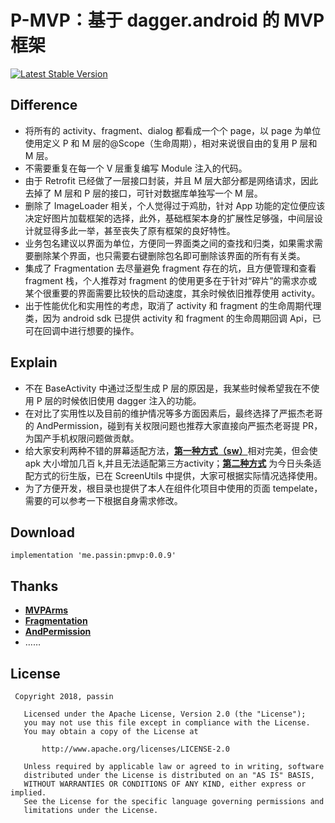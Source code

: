 <h1 >P-MVP：基于 dagger.android 的 MVP 框架 </h1>

<p>
   <a href="https://bintray.com/passin95/maven/P-MVP/0.0.9">
    <img src="https://img.shields.io/badge/Jcenter-v0.0.9-brightgreen.svg?style=flat-square" alt="Latest Stable Version" />
  </a>
</p>


## Difference

- 将所有的 activity、fragment、dialog 都看成一个个 page，以 page 为单位使用定义 P 和 M 层的@Scope（生命周期），相对来说很自由的复用 P 层和 M 层。
- 不需要重复在每一个 V 层重复编写 Module 注入的代码。
- 由于 Retrofit 已经做了一层接口封装，并且 M 层大部分都是网络请求，因此去掉了 M 层和 P 层的接口，可针对数据库单独写一个 M 层。
- 删除了 ImageLoader 相关，个人觉得过于鸡肋，针对 App 功能的定位便应该决定好图片加载框架的选择，此外，基础框架本身的扩展性足够强，中间层设计就显得多此一举，甚至丧失了原有框架的良好特性。
- 业务包名建议以界面为单位，方便同一界面类之间的查找和归类，如果需求需要删除某个界面，也只需要右键删除包名即可删除该界面的所有有关类。
- 集成了 Fragmentation 去尽量避免 fragment 存在的坑，且方便管理和查看 fragment 栈，个人推荐对 fragment 的使用更多在于针对“碎片”的需求亦或某个很重要的界面需要比较快的启动速度，其余时候依旧推荐使用 activity。
- 出于性能优化和实用性的考虑，取消了 activity 和 fragment 的生命周期代理类，因为 android sdk 已提供 activity 和 fragment 的生命周期回调 Api，已可在回调中进行想要的操作。

## Explain
- 不在 BaseActivity 中通过泛型生成 P 层的原因是，我某些时候希望我在不使用 P 层的时候依旧使用 dagger 注入的功能。
- 在对比了实用性以及目前的维护情况等多方面因素后，最终选择了严振杰老哥的 AndPermission，碰到有关权限问题也推荐大家直接向严振杰老哥提 PR，为国产手机权限问题做贡献。
- 给大家安利两种不错的屏幕适配方法，[**第一种方式（sw）**](https://blog.csdn.net/fesdgasdgasdg/article/details/78108169)相对完美，但会使 apk 大小增加几百 k,并且无法适配第三方activity；[**第二种方式**](https://www.jianshu.com/p/d09a8961d6ec) 为今日头条适配方式的衍生版，已在 ScreenUtils 中提供，大家可根据实际情况选择使用。
- 为了方便开发，根目录也提供了本人在组件化项目中使用的页面 tempelate，需要的可以参考一下根据自身需求修改。

## Download

```
implementation 'me.passin:pmvp:0.0.9'
```

## Thanks

* [**MVPArms**](https://github.com/JessYanCoding/MVPArms)
* [**Fragmentation**](https://github.com/YoKeyword/Fragmentation)
* [**AndPermission**](https://github.com/yanzhenjie/AndPermission)
* ……


## License
``` 
 Copyright 2018, passin
  
   Licensed under the Apache License, Version 2.0 (the "License");
   you may not use this file except in compliance with the License.
   You may obtain a copy of the License at 
 
       http://www.apache.org/licenses/LICENSE-2.0 

   Unless required by applicable law or agreed to in writing, software
   distributed under the License is distributed on an "AS IS" BASIS,
   WITHOUT WARRANTIES OR CONDITIONS OF ANY KIND, either express or implied.
   See the License for the specific language governing permissions and
   limitations under the License.
```
